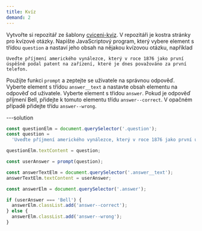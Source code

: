 ```yaml
---
title: Kvíz
demand: 2
---
```


Vytvořte si repozitář ze šablony [cviceni-kviz](https://github.com/Czechitas-podklady-WEB/cviceni-kviz). V repozitáři je kostra stránky pro kvízové otázky. Napište JavaScriptový program, který vybere element s třídou `question` a nastaví jeho obsah na nějakou kvízovou otázku, například

```text
Uveďte příjmení amerického vynálezce, který v roce 1876 jako první úspěšně podal patent na zařízení, které je dnes považováno za první telefon.
```

Použijte funkci `prompt` a zeptejte se uživatele na správnou odpověď. Vyberte element s třídou `answer__text` a nastavte obsah elementu na odpověď od uživatele. Vyberte element s třidou `answer`. Pokud je odpověď příjmení Bell, přidejte k tomuto elementu třídu `answer--correct`. V opačném případě přidejte třídu `answer--wrong`.

---solution

```js
const questionElm = document.querySelector('.question');
const question =
  'Uveďte příjmení amerického vynálezce, který v roce 1876 jako první úspěšně podal patent na zařízení, které je dnes považováno za první telefon.';

questionElm.textContent = question;

const userAnswer = prompt(question);

const answerTextElm = document.querySelector('.answer__text');
answerTextElm.textContent = userAnswer;

const answerElm = document.querySelector('.answer');

if (userAnswer === 'Bell') {
  answerElm.classList.add('answer--correct');
} else {
  answerElm.classList.add('answer--wrong');
}
```
